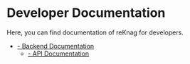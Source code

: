 # Developer Documentation

Here, you can find documentation of reKnag for developers.

- [- Backend Documentation](Backend.md)
  - [- API Documentation](API-Documentation.topic)

